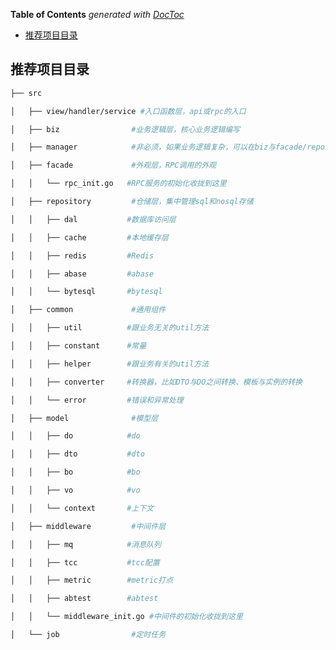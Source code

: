<!-- START doctoc generated TOC please keep comment here to allow auto update -->
<!-- DON'T EDIT THIS SECTION, INSTEAD RE-RUN doctoc TO UPDATE -->
**Table of Contents**  *generated with [DocToc](https://github.com/thlorenz/doctoc)*

- [推荐项目目录](#%E6%8E%A8%E8%8D%90%E9%A1%B9%E7%9B%AE%E7%9B%AE%E5%BD%95)

<!-- END doctoc generated TOC please keep comment here to allow auto update -->

## 推荐项目目录

```sh
├── src         

│   ├── view/handler/service #入口函数层，api或rpc的入口     

│   ├── biz                #业务逻辑层，核心业务逻辑编写

│   ├── manager            #非必须，如果业务逻辑复杂，可以在biz与facade/repository之间增加一层

│   ├── facade             #外观层，RPC调用的外观

│   │   └── rpc_init.go   #RPC服务的初始化收拢到这里

│   ├── repository         #仓储层，集中管理sql和nosql存储

│   │   ├── dal           #数据库访问层

│   │   ├── cache         #本地缓存层

│   │   ├── redis         #Redis

│   │   ├── abase         #abase

│   │   └── bytesql       #bytesql

│   ├── common             #通用组件

│   │   ├── util          #跟业务无关的util方法

│   │   ├── constant      #常量

│   │   ├── helper        #跟业务有关的util方法

│   │   ├── converter     #转换器，比如DTO与DO之间转换、模板与实例的转换

│   │   └── error         #错误和异常处理

│   ├── model              #模型层

│   │   ├── do            #do

│   │   ├── dto           #dto

│   │   ├── bo            #bo

│   │   ├── vo            #vo

│   │   └── context       #上下文

│   ├── middleware         #中间件层

│   │   ├── mq            #消息队列

│   │   ├── tcc           #tcc配置

│   │   ├── metric        #metric打点

│   │   ├── abtest        #abtest

│   │   └── middleware_init.go #中间件的初始化收拢到这里

│   └── job                #定时任务
```